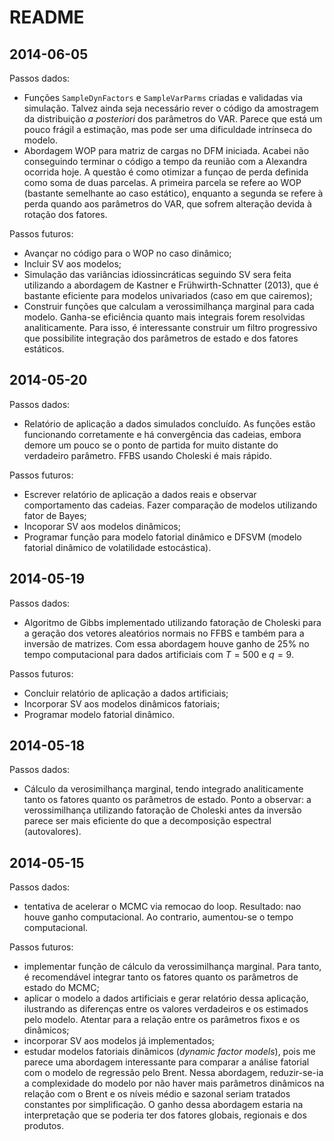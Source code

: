 README
========================================================

2014-06-05
---
Passos dados:
- Funções `SampleDynFactors` e `SampleVarParms` criadas e validadas via simulação. Talvez ainda seja necessário rever o código da amostragem da distribuição *a posteriori* dos parâmetros do VAR. Parece que está um pouco frágil a estimação, mas pode ser uma dificuldade intrínseca do modelo.
- Abordagem WOP para matriz de cargas no DFM iniciada. Acabei não conseguindo terminar o código a tempo da reunião com a Alexandra ocorrida hoje. A questão é como otimizar a funçao de perda definida como soma de duas parcelas. A primeira parcela se refere ao WOP (bastante semelhante ao caso estático), enquanto a segunda se refere à perda quando aos parâmetros do VAR, que sofrem alteração devida à rotação dos fatores.

Passos futuros:
- Avançar no código para o WOP no caso dinâmico;
- Incluir SV aos modelos;
- Simulação das variâncias idiossincráticas seguindo SV sera feita utilizando a abordagem de Kastner e Frühwirth-Schnatter (2013), que é bastante eficiente para modelos univariados (caso em que cairemos);
- Construir funções que calculam a verossimilhança marginal para cada modelo. Ganha-se eficiência quanto mais integrais forem resolvidas analiticamente. Para isso, é interessante construir um filtro progressivo que possibilite integração dos parâmetros de estado e dos fatores estáticos.

2014-05-20
---
Passos dados:
- Relatório de aplicação a dados simulados concluído. As funções estão funcionando corretamente e há convergência das cadeias, embora demore um pouco se o ponto de partida for muito distante do verdadeiro parâmetro. FFBS usando Choleski é mais rápido.

Passos futuros:
- Escrever relatório de aplicação a dados reais e observar comportamento das cadeias. Fazer comparação de modelos utilizando fator de Bayes;
- Incoporar SV aos modelos dinâmicos;
- Programar função para modelo fatorial dinâmico e DFSVM (modelo fatorial dinâmico de volatilidade estocástica).

2014-05-19
---
Passos dados:
- Algoritmo de Gibbs implementado utilizando fatoração de Choleski para a geração dos vetores aleatórios normais no FFBS e também para a inversão de matrizes. Com essa abordagem houve ganho de 25% no tempo computacional para dados artificiais com $T = 500$ e $q = 9$.

Passos futuros:
- Concluir relatório de aplicação a dados artificiais;
- Incorporar SV aos modelos dinâmicos fatoriais;
- Programar modelo fatorial dinâmico.

2014-05-18
---
Passos dados:
 - Cálculo da verosimilhança marginal, tendo integrado analiticamente tanto os fatores quanto os parâmetros de estado. Ponto a observar: a verossimilhança utilizando fatoração de Choleski antes da inversão parece ser mais eficiente do que a decomposição espectral (autovalores).
 
2014-05-15
---
Passos dados:
  - tentativa de acelerar o MCMC via remocao do loop. Resultado: nao houve ganho computacional. Ao contrario, aumentou-se o tempo computacional.

Passos futuros:
  - implementar função de cálculo da verossimilhança marginal. Para tanto, é recomendável integrar tanto os fatores quanto os parâmetros de estado do MCMC;
  - aplicar o modelo a dados artificiais e gerar relatório dessa aplicação, ilustrando as diferenças entre os valores verdadeiros e os estimados pelo modelo. Atentar para a relação entre os parâmetros fixos e os dinâmicos;
  - incorporar SV aos modelos já implementados;
  - estudar modelos fatoriais dinâmicos (*dynamic factor models*), pois me parece uma abordagem interessante para comparar a análise fatorial com o modelo de regressão pelo Brent. Nessa abordagem, reduzir-se-ia a complexidade do modelo por não haver mais parâmetros dinâmicos na relação com o Brent e os níveis médio e sazonal seriam tratados constantes por simplificação. O ganho dessa abordagem estaria na interpretação que se poderia ter dos fatores globais, regionais e dos produtos.
